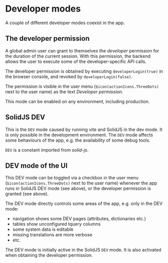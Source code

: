 # Developer modes

A couple of different developer modes coexist in the app.

## The developer permission

A global admin user can grant to themselves the _developer_ permission for the duration of the current session.
With this permission, the backend allows the user to execute some of the developer-specific API calls.

The developer permission is obtained by executing `developerLogin(true)` in the browser console, and revoked
by `developerLogin(false)`.

The permission is visible in the user menu (`$icon(actionIcons.ThreeDots)` next to the user name) as the text _Developer permission_.

This mode can be enabled on any environment, including production.

## SolidJS DEV

This is the `DEV` mode caused by running vite and SolidJS in the dev mode. It is only possible in the development environment.
The `DEV` mode affects some behaviours of the app, e.g. the availability of some debug tools.

`DEV` is a constant imported from _solid-js_.

## DEV mode of the UI

This DEV mode can be toggled via a checkbox in the user menu (`$icon(actionIcons.ThreeDots)` next to the user name) whenever the app runs
in SolidJS DEV mode (see above), or the developer permission is granted (see above).

The DEV mode directly controls some areas of the app, e.g. only in the DEV mode:

- navigation shows some DEV pages (attributes, dictionaries etc.)
- tables show unconfigured tquery columns
- some system data is editable
- missing translations are more verbose
- etc.

The DEV mode is initially active in the SolidJS `DEV` mode. It is also activated when obtaining the developer permission.
